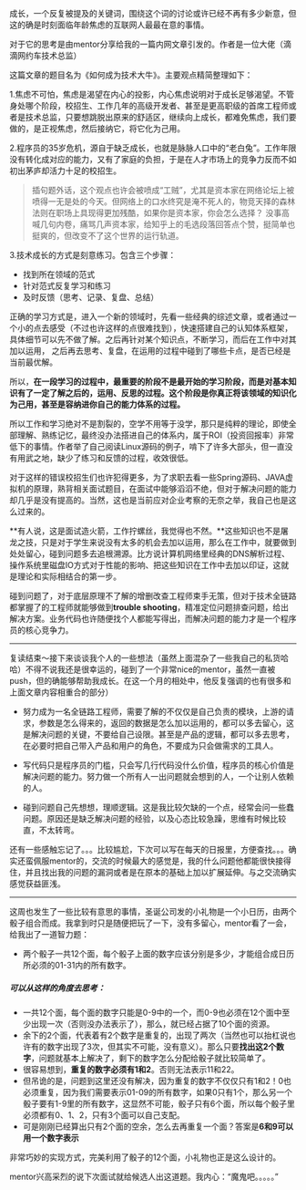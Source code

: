 成长，一个反复被提及的关键词，围绕这个词的讨论或许已经不再有多少新意，但这的确是时刻面临年龄焦虑的互联网人最最在意的事情。

对于它的思考是由mentor分享给我的一篇内网文章引发的。作者是一位大佬（滴滴网约车技术总监）

这篇文章的题目名为《如何成为技术大牛》。主要观点精简整理如下：

1.焦虑不可怕，焦虑是渴望在内心的投影，内心焦虑说明对于成长足够渴望。不管身处哪个阶段，校招生、工作几年的高级开发者、甚至是更高职级的首席工程师或者是技术总监，只要想跳脱出原来的舒适区，继续向上成长，都难免焦虑，我们要做的，是正视焦虑，然后接纳它，将它化为己用。

2.程序员的35岁危机，源自于缺乏成长，也就是脉脉人口中的“老白兔”。工作年限没有转化成对应的能力，又有了家庭的负担，于是在人才市场上的竞争力反而不如初出茅庐却活力十足的校招生。

> 插句题外话，这个观点也许会被喷成“工贼”，尤其是资本家在网络论坛上被喷得一无是处的今天。但网络上的口水终究是淹不死人的，物竞天择的森林法则在职场上具现得更加残酷，如果你是资本家，你会怎么选择？
> 没事高喊几句内卷，痛骂几声资本家，给知乎上的毛选段落回答点个赞，挺简单也挺爽的，但改变不了这个世界的运行轨道。

3.技术成长的方式是刻意练习。包含三个步骤：

- 找到所在领域的范式
- 针对范式反复学习和练习
- 及时反馈（思考、记录、复盘、总结）

正确的学习方式是，进入一个新的领域时，先看一些经典的综述文章，或者通过一个小的点去感受（不过也许这样的点很难找到），快速搭建自己的认知体系框架，具体细节可以先不做了解。之后再针对某个知识点，不断学习，而后在工作中对其加以运用， 之后再去思考、复盘，在运用的过程中碰到了哪些卡点，是否已经是当前最优解。

所以，**在一段学习的过程中，最重要的阶段不是最开始的学习阶段，而是对基本知识有了一定了解之后的，运用、反思的过程。这个阶段是你真正将该领域的知识化为己用，甚至是容纳进你自己的能力体系的过程。**

所以工作和学习绝对不是割裂的，空学不用等于没学，那只是纯粹的理论，即使全部理解、熟练记忆，最终没办法搭进自己的体系内，属于ROI（投资回报率）非常低下的事情。作者举了自己阅读Linux源码的例子，啃下了许多大部头，但一直没有用武之地，缺少了练习和反馈的过程，收效很低。

对于这样的错误校招生们也许犯得更多，为了求职去看一些Spring源码、JAVA虚拟机的原理，熟背相关面试题目，在面试中能够滔滔不绝，但对于解决问题的能力却几乎是没有提高的。当然，这也是当前应对企业考察的无奈之举，我自己也是这么过来的。

**有人说，这是面试造火箭，工作拧螺丝，我觉得也不然。**这些知识也不是屠龙之技，只是对于学生来说没有太多的机会去加以运用，那么在工作中，就要做到处处留心，碰到问题多去追根溯源。比方说计算机网络里经典的DNS解析过程、操作系统里磁盘IO方式对于性能的影响、把这些知识在工作中去加以印证，这就是理论和实际相结合的第一步。

碰到问题了，对于底层原理不了解的增删改查工程师束手无策，但对于技术全链路都掌握了的工程师就能够做到**trouble shooting**，精准定位问题排查问题，给出解决方案。业务代码也许随便找个人都能写得出，而解决问题的能力才是一个程序员的核心竞争力。

---
复读结束～接下来谈谈我个人的一些想法（虽然上面混杂了一些我自己的私货哈哈）不得不说我还是很幸运的，碰到了一个非常nice的mentor，虽然一直被push，但的确能够帮助我成长。在这一个月的相处中，他反复强调的也有很多和上面文章内容相重合的部分）
- 努力成为一名全链路工程师，需要了解的不仅仅是自己负责的模块，上游的请求，参数是怎么得来的，返回的数据是怎么加以运用的，都可以多去留心，这是解决问题的关键，不要给自己设限。甚至是产品的逻辑，都可以多去思考，在必要时把自己带入产品和用户的角色，不要成为只会做需求的工具人。

- 写代码只是程序员的门槛，只会写几行代码没什么价值，程序员的核心价值是解决问题的能力。努力做一个所有人一出问题就会想到的人，一个让别人依赖的人。
- 碰到问题自己先想想，理顺逻辑。这是我比较欠缺的一个点，经常会问一些蠢问题。原因还是缺乏解决问题的经验，以及心态比较急躁，思维有时候比较直，不太转弯。

还有一些感触忘记了。。。比较尴尬，下次可以写在每天的日报里，方便查找。。。确实还蛮佩服mentor的，交流的时候最大的感觉是，我的什么问题他都能很快接得住，并且找出我的问题的漏洞或者是在原本的基础上加以扩展延伸。与之交流确实感觉获益匪浅。

---
这周也发生了一些比较有意思的事情，圣诞公司发的小礼物是一个小日历，由两个骰子组合而成。我拿到时只是随便把玩了一下，没有多留心，mentor看了一会，给我出了一道智力题：
- 两个骰子一共12个面，每个骰子上面的数字应该分别是多少，才能组合成日历所必须的01-31内的所有数字。

##### 可以从这样的角度去思考：
- 一共12个面，每个面的数字只能是0-9中的一个，而0-9也必须在12个面中至少出现一次（否则没办法表示了），那么，就已经占据了10个面的资源。
- 余下的2个面，代表着有2个数字是重复的，出现了两次（当然也可以抬杠说也许有的数字出现了3次，但其实不可能，没有意义）。那么只要**找出这2个数字**，问题就基本上解决了，剩下的数字怎么分配给骰子就比较简单了。
- 很容易想到，**重复的数字必须有1和2**。否则无法表示11和22。
- 但吊诡的是，问题到这里还没有解决，因为重复的数字不仅仅只有1和2！0也必须重复，因为我们需要表示01-09的所有数字，如果0只有1个，那么另一个骰子要有1-9里的所有数字，这显然不可能，骰子只有6个面，所以每个骰子里必须都有0、1、2，只有3个面可以自己支配。
- 可是刚刚已经算出只有2个面的空余，怎么去再重复一个面？答案是**6和9可以用一个数字表示**

非常巧妙的实现方式，完美利用了骰子的12个面，小礼物也正是这么设计的。

mentor兴高采烈的说下次面试就给候选人出这道题。我内心：“魔鬼吧。。。。。”